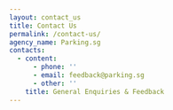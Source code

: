 ```yaml
---
layout: contact_us
title: Contact Us
permalink: /contact-us/
agency_name: Parking.sg
contacts:
  - content:
      - phone: ''
      - email: feedback@parking.sg
      - other: ''
    title: General Enquiries & Feedback
---
```

